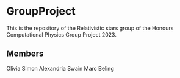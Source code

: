 # GroupProject
This is the repository of the Relativistic stars group of the Honours Computational Physics Group Project 2023.

## Members
Olivia Simon
Alexandria Swain
Marc Beling
